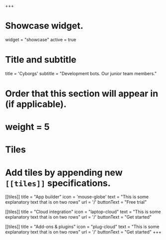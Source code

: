 +++
# Showcase widget.
widget = "showcase"
active = true

# Title and subtitle
title = 'Cyborgs'
subtitle = "Development bots. Our junior team members."

# Order that this section will appear in (if applicable).
# weight = 5

# Tiles
# Add tiles by appending new `[[tiles]]` specifications.
[[tiles]]
  title = "App builder"
  icon = 'mouse-globe'
  text = "This is some explanatory text that is on two rows"
  url = '/'
  buttonText = "Free trial"

[[tiles]]
  title = "Cloud integration"
  icon = "laptop-cloud"
  text = "This is some explanatory text that is on two rows"
  url = '/'
  buttonText = "Get started"

[[tiles]]
  title = "Add-ons & plugins"
  icon = "plug-cloud"
  text = "This is some explanatory text that is on two rows"
  url = '/'
  buttonText = "Get started"
+++

<!-- Additional content (not applicable for all widgets)-->
